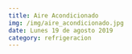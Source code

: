 ```yaml
---
title: Aire Acondicionado
img: /img/aire_acondicionado.jpg
date: Lunes 19 de agosto 2019
category: refrigeracion
---
```


